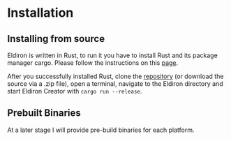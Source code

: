 # Installation

## Installing from source

Eldiron is written in Rust, to run it you have to install Rust and its package manager cargo. Please follow the instructions on this [page](https://www.rust-lang.org/tools/install).

After you successfully installed Rust, clone the [repository](https://github.com/markusmoenig/Eldiron) (or download the source via a .zip file), open a terminal, navigate to the Eldiron directory and start Eldiron Creator with `cargo run --release`.

## Prebuilt Binaries

At a later stage I will provide pre-build binaries for each platform.


